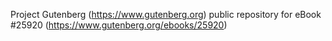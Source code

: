 Project Gutenberg (https://www.gutenberg.org) public repository for eBook #25920 (https://www.gutenberg.org/ebooks/25920)
